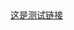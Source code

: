 <html>
<head>
	<title>测试页面</title>
</head>
<body>
	<a href="http://www.360.cn" target="_blank">这是测试链接</a>
</body>
</html>

